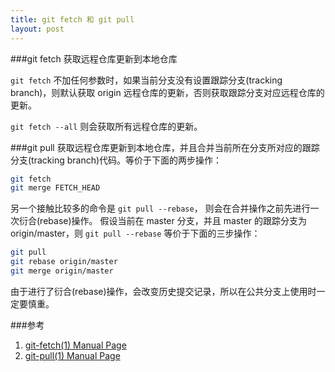 ```yaml
---
title: git fetch 和 git pull
layout: post
---
```


###git fetch
获取远程仓库更新到本地仓库

`git fetch` 不加任何参数时，如果当前分支没有设置跟踪分支(tracking branch)，则默认获取 origin 远程仓库的更新，否则获取跟踪分支对应远程仓库的更新。

`git fetch --all` 则会获取所有远程仓库的更新。

###git pull
获取远程仓库更新到本地仓库，并且合并当前所在分支所对应的跟踪分支(tracking branch)代码。等价于下面的两步操作：

```bash
git fetch
git merge FETCH_HEAD
```

另一个接触比较多的命令是 `git pull --rebase`， 则会在合并操作之前先进行一次衍合(rebase)操作。
假设当前在 master 分支，并且 master 的跟踪分支为 origin/master，则 `git pull --rebase` 等价于下面的三步操作：

```bash
git pull
git rebase origin/master
git merge origin/master
```
  
由于进行了衍合(rebase)操作，会改变历史提交记录，所以在公共分支上使用时一定要慎重。

###参考
1. [git-fetch(1) Manual Page](http://git-scm.com/docs/git-fetch)
2. [git-pull(1) Manual Page](http://git-scm.com/docs/git-pull)
